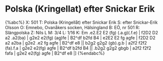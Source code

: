 # Polska (Kringellat) efter Snickar Erik

{%abc%}
X: 501
T: Polska (Kringellåt) efter Snickar Erik
S: efter Snickar-Erik Olsson
O: Emnebo, Ovanåkers socken, Hälsingland
B: EÖ, nr 501
R: Slängpolska
Z: Nils L
M: 3/4
L: 1/16
K: Em
.e2.E2 E2 (fg) (.a.g)(.f.e) | f2D2 D2 a2 .a2(ba) | g2e2 e2(fg) (ag)fe | B2^df b2fd B4 |
e2E2   E2 fg   agfe         | f2D2 D2 a2 a2ba    | g2e2 .e2 fg agfe   | B2^df e8      ||
b2g2 g2g2 (gb).g.b | a2f2 f2f2 (fa).f.a | g2e2 e2(fg) agfe | B2^df b2fd B4 ||
.b2g2 g2g2 gbgb | a2f2 f2f2 fafa | g2e2 e2(fg) agfe | B2^df e8 |]
{%endabc%}
